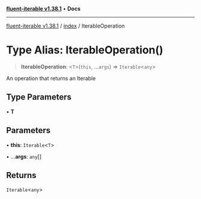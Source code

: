 [**fluent-iterable v1.38.1**](../../README.md) • **Docs**

***

[fluent-iterable v1.38.1](../../README.md) / [index](../README.md) / IterableOperation

# Type Alias: IterableOperation()

> **IterableOperation**: \<`T`\>(`this`, ...`args`) => `Iterable`\<`any`\>

An operation that returns an Iterable

## Type Parameters

• **T**

## Parameters

• **this**: `Iterable`\<`T`\>

• ...**args**: `any`[]

## Returns

`Iterable`\<`any`\>
